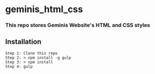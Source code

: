 # geminis_html_css

### This repo stores Geminis Website's HTML and CSS styles

## Installation

```
Step 1: Clone this repo
Step 2: > npm install -g gulp
Step 3: > npm install
Step 4: gulp
```
